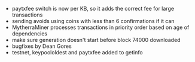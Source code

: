 * paytxfee switch is now per KB, so it adds the correct fee for large transactions
* sending avoids using coins with less than 6 confirmations if it can
* MytherraMiner processes transactions in priority order based on age of dependencies
* make sure generation doesn't start before block 74000 downloaded
* bugfixes by Dean Gores
* testnet, keypoololdest and paytxfee added to getinfo
